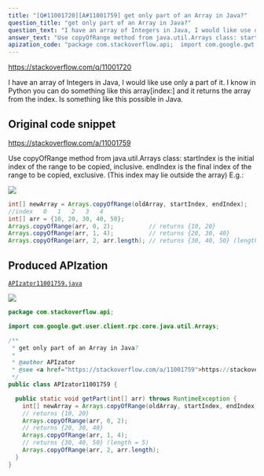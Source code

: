 ```yaml
---
title: "[Q#11001720][A#11001759] get only part of an Array in Java?"
question_title: "get only part of an Array in Java?"
question_text: "I have an array of Integers in Java, I would like use only a part of it. I know in Python you can do something like this array[index:] and it returns the array from the index. Is something like this possible in Java."
answer_text: "Use copyOfRange method from java.util.Arrays class: startIndex is the initial index of the range to be copied, inclusive. endIndex is the final index of the range to be copied, exclusive. (This index may lie outside the array) E.g.:"
apization_code: "package com.stackoverflow.api;  import com.google.gwt.user.client.rpc.core.java.util.Arrays;  /**  * get only part of an Array in Java?  *  * @author APIzator  * @see <a href=\"https://stackoverflow.com/a/11001759\">https://stackoverflow.com/a/11001759</a>  */ public class APIzator11001759 {    public static void getPart(int[] arr) throws RuntimeException {     int[] newArray = Arrays.copyOfRange(oldArray, startIndex, endIndex);     // returns {10, 20}     Arrays.copyOfRange(arr, 0, 2);     // returns {20, 30, 40}     Arrays.copyOfRange(arr, 1, 4);     // returns {30, 40, 50} (length = 5)     Arrays.copyOfRange(arr, 2, arr.length);   } }"
---
```


https://stackoverflow.com/q/11001720

I have an array of Integers in Java, I would like use only a part of it. I know in Python you can do something like this array[index:] and it returns the array from the index. Is something like this possible in Java.



## Original code snippet

https://stackoverflow.com/a/11001759

Use copyOfRange method from java.util.Arrays class:
startIndex is the initial index of the range to be copied, inclusive.
endIndex is the final index of the range to be copied, exclusive. (This index may lie outside the array)
E.g.:

<div class="code-logo"><img src="/stackoverflow.png" /></div>

```java
int[] newArray = Arrays.copyOfRange(oldArray, startIndex, endIndex);
//index   0   1   2   3   4
int[] arr = {10, 20, 30, 40, 50};
Arrays.copyOfRange(arr, 0, 2);          // returns {10, 20}
Arrays.copyOfRange(arr, 1, 4);          // returns {20, 30, 40}
Arrays.copyOfRange(arr, 2, arr.length); // returns {30, 40, 50} (length = 5)
```

## Produced APIzation

[`APIzator11001759.java`](https://github.com/pasqualesalza/apization-temp-data/raw/master/search/APIzator11001759.java)

<div class="code-logo"><img src="/apizator.png" /></div>

```java
package com.stackoverflow.api;

import com.google.gwt.user.client.rpc.core.java.util.Arrays;

/**
 * get only part of an Array in Java?
 *
 * @author APIzator
 * @see <a href="https://stackoverflow.com/a/11001759">https://stackoverflow.com/a/11001759</a>
 */
public class APIzator11001759 {

  public static void getPart(int[] arr) throws RuntimeException {
    int[] newArray = Arrays.copyOfRange(oldArray, startIndex, endIndex);
    // returns {10, 20}
    Arrays.copyOfRange(arr, 0, 2);
    // returns {20, 30, 40}
    Arrays.copyOfRange(arr, 1, 4);
    // returns {30, 40, 50} (length = 5)
    Arrays.copyOfRange(arr, 2, arr.length);
  }
}

```